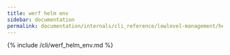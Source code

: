 ```yaml
---
title: werf helm env
sidebar: documentation
permalink: documentation/internals/cli_reference/lowlevel-management/helm/env.html
---
```


{% include /cli/werf_helm_env.md %}
